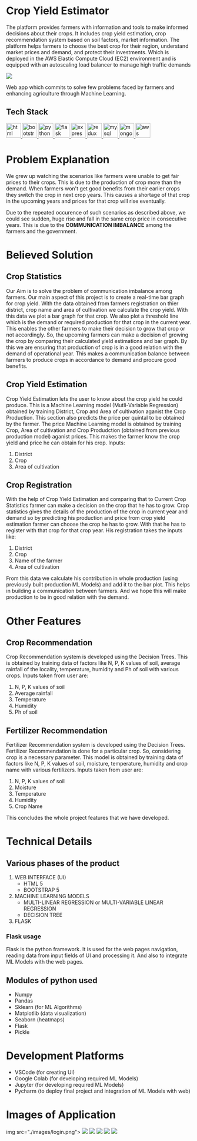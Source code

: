 # Crop Yield Estimator

<p> The platform provides farmers with information and tools to make informed decisions about their crops. It includes crop yield estimation, crop recommendation system based on soil factors, market information. The platform helps farmers to choose the best crop for their region, understand market prices and demand, and protect their investments. Which is deployed in the AWS Elastic Compute Cloud (EC2) environment and is equipped with an autoscaling load balancer to manage high traffic demands </p>

<img src="./images/Picture.png">

Web app which commits to solve few problems faced by farmers and enhancing agriculture through Machine Learning.

## Tech Stack

<p align="left"> 
  <a href="https://www.w3.org/html/" target="_blank" rel="noreferrer"> <img src="https://raw.githubusercontent.com/devicons/devicon/master/icons/html5/html5-original-wordmark.svg" alt="html" width="40" height="40"/> </a> <a href="https://getbootstrap.com/" target="_blank" rel="noreferrer"> <img src="https://raw.githubusercontent.com/devicons/devicon/master/icons/bootstrap/bootstrap-plain-wordmark.svg" alt="bootstrap" width="40" height="40"/> </a> <a href="https://www.python.org/" target="_blank" rel="noreferrer"> <img src="https://raw.githubusercontent.com/devicons/devicon/master/icons/python/python-original.svg" alt="python" width="40" height="40"/> </a> <a href="https://flask.palletsprojects.com/en/2.2.x/" target="_blank" rel="noreferrer"> <img src="https://camo.githubusercontent.com/cb2324a4c0e1910089f481d56e1f887d6e96114101987dfbb6ef6f9df1e0bf08/68747470733a2f2f7777772e766563746f726c6f676f2e7a6f6e652f6c6f676f732f706f636f6f5f666c61736b2f706f636f6f5f666c61736b2d69636f6e2e737667" alt="flask" width="40" height="40"/> </a> <a href="https://expressjs.com" target="_blank" rel="noreferrer"> <img src="https://raw.githubusercontent.com/devicons/devicon/master/icons/express/express-original-wordmark.svg" alt="express" width="40" height="40"/> </a> <a href="https://redux.js.org" target="_blank" rel="noreferrer"> <img src="https://raw.githubusercontent.com/devicons/devicon/master/icons/redux/redux-original.svg" alt="redux" width="40" height="40"/> </a> <a href="https://www.mysql.com/" target="_blank" rel="noreferrer"> <img src="https://raw.githubusercontent.com/devicons/devicon/master/icons/mysql/mysql-original-wordmark.svg" alt="mysql" width="40" height="40"/> </a> <a href="https://www.mongodb.com/" target="_blank" rel="noreferrer"> <img src="https://raw.githubusercontent.com/devicons/devicon/master/icons/mongodb/mongodb-original-wordmark.svg" alt="mongodb" width="40" height="40"/> </a> <a href="https://aws.amazon.com" target="_blank" rel="noreferrer"> <img src="https://raw.githubusercontent.com/devicons/devicon/master/icons/amazonwebservices/amazonwebservices-original-wordmark.svg" alt="aws" width="40" height="40"/> </a> 
</p>

# Problem Explanation

We grew up watching the scenarios like farmers were unable to get fair prices to their crops. 
This is due to the production of crop more than the demand. When farmers won't get good benefits from their earlier crops they switch the crop in next crop years. 
This causes a shortage of that crop in the upcoming years and prices for that crop will rise eventually. 

Due to the repeated occurence of such scenarios as described above, we could see sudden, huge rise and fall in the same crop price in consecutive years.
This is due to the **COMMUNICATION IMBALANCE** among the farmers and the government.

# Believed Solution

## Crop Statistics

Our Aim is to solve the problem of communication imbalance among farmers.
Our main aspect of this project is to create a real-time bar graph for crop yield.
With the data obtained from farmers registration on thier district, crop name and area of cultivation we calculate the crop yield.
With this data we plot a bar graph for that crop. We also plot a threshold line which is the demand or required production for that crop in the current year.
This enables the other farmers to make their decision to grow that crop or not accordingly.
So, the upcoming farmers can make a decision of growing the crop by comparing their calculated yield estimations and bar graph.
By this we are ensuring that production of crop is in a good relation with the demand of operational year.
This makes a communication balance between farmers to produce crops in accordance to demand and procure good benefits.

## Crop Yield Estimation

Crop Yield Estimation lets the user to know about the crop yield he could produce. This is a Machine Learning model (Mutli-Variable Regression) obtained by training District, Crop and Area of cultivation aganist the Crop Production. This section also predicts the price per quintal to be obtained by the farmer. The price Machine Learning model is obtained by training Crop, Area of cultivation and Crop Produdction (obtained from previous production model) aganist prices. This makes the farmer know the crop yield and price he can obtain for his crop.
Inputs:
  1. District
  2. Crop
  3. Area of cultivation

## Crop Registration

With the help of Crop Yield Estimation and comparing that to Current Crop Statistics farmer can make a decision on the crop that he has to grow. Crop statistics gives the details of the production of the crop in current year and demand so by predicting his production and price from crop yield estimation farmer can choose the crop he has to grow.
With that he has to register with that crop for that crop year. His registration takes the inputs like:
  1. District
  2. Crop
  3. Name of the farmer
  4. Area of cultivation

From this data we calculate his contribution in whole production (using previously built production ML Models) and add it to the bar plot. This helps in building a communication between farmers. And we hope this will make production to be in good relation with the demand.

# Other Features

## Crop Recommendation

Crop Recommendation system is developed using the Decision Trees. This is obtained by training data of factors like N, P, K values of soil, average rainfall of the locality, temperature, humidity and Ph of soil with various crops. Inputs taken from user are:
  1. N, P, K values of soil
  2. Average rainfall
  3. Temperature
  4. Humidity
  5. Ph of soil

## Fertilizer Recommendation

Fertilizer Recommendation system is developed using the Decision Trees. Fertilizer Recommendation is done for a particular crop. So, considering crop is a necessary parameter. This model is obtained by training data of factors like N, P, K values of soil, moisture, temperature, humidity and crop name with various fertilizers. Inputs taken from user are:
  1. N, P, K values of soil
  2. Moisture
  3. Temperature
  4. Humidity
  5. Crop Name

This concludes the whole project features that we have developed.

# Technical Details

## Various phases of the product

1. WEB INTERFACE (UI)
	- HTML 5
	- BOOTSTRAP 5
2. MACHINE LEARNING MODELS
	- MULTI-LINEAR REGRESSION or MULTI-VARIABLE LINEAR REGRESSION
	- DECISION TREE
3. FLASK

### Flask usage

Flask is the python framework. It is used for the web pages navigation, reading data from input fields of UI  and processing it. And also to integrate ML Models with the web pages.

## Modules of python used

- Numpy
- Pandas
- Sklearn (for ML Algorithms)
- Matplotlib (data visualization)
- Seaborn (heatmaps)
- Flask
- Pickle

# Development Platforms

- VSCode (for creating UI)
- Google Colab (for developing required ML Models)
- Jupyter (for developing required ML Models)
- Pycharm (to deploy final project and integration of ML Models with web)

# Images of Application

img src="./images/login.png">
<img src="./images/Picture1.png">
<img src="./images/Picture2.png">
<img src="./images/Picture3.png">
<img src="./images/Picture4.png">
<img src="./images/Picture5.png">
